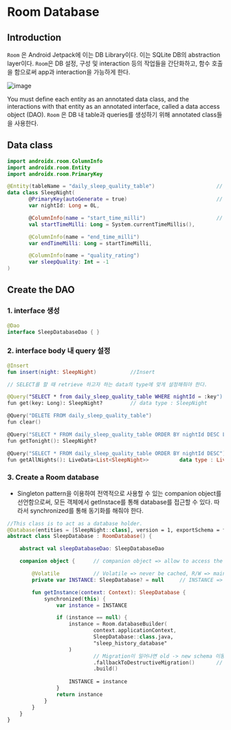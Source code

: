 # Room Database
## Introduction

```Room``` 은 Android Jetpack에 이는 DB Library이다. 이는 SQLite DB의 abstraction layer이다. ```Room```은 DB 설정, 구성 및 interaction 등의 작업들을 간단화하고, 함수 호출을 함으로써 app과 interaction을 가능하게 한다.

![image](https://user-images.githubusercontent.com/77181865/148020872-fe4be93c-ae03-4ce4-b8d1-1bb5506f568e.png)
</br>

You must define each entity as an annotated data class, and the interactions with that entity as an annotated interface, called a data access object (DAO). ```Room``` 은 DB 내 table과 queries를 생성하기 위해 annotated class들을 사용한다.

## Data class

```Kotlin
import androidx.room.ColumnInfo
import androidx.room.Entity
import androidx.room.PrimaryKey

@Entity(tableName = "daily_sleep_quality_table")                    // @Entity(tableName = "Table 이름") => 테이블 설정        
data class SleepNight(
       @PrimaryKey(autoGenerate = true)                             // @PrimaryKey(autoGenerate = true) => PK 설정, autoGenerate => Room generates the ID for each entity. This guarantess that the ID for each entity is unique
       var nightId: Long = 0L,

       @ColumnInfo(name = "start_time_milli")                       // @ColumnInfo(name = "Column 이름") => Column 설정
       val startTimeMilli: Long = System.currentTimeMillis(),

       @ColumnInfo(name = "end_time_milli")
       var endTimeMilli: Long = startTimeMilli,

       @ColumnInfo(name = "quality_rating")
       var sleepQuality: Int = -1
)
```

## Create the DAO
### 1. interface 생성

```Kotlin
@Dao
interface SleepDatabaseDao { }
```

### 2. interface body 내 query 설정

```Kotlin
@Insert
fun insert(night: SleepNight)           //Insert

// SELECT를 할 때 retrieve 하고자 하는 data의 type에 맞게 설정해줘야 한다.

@Query("SELECT * from daily_sleep_quality_table WHERE nightId = :key")
fun get(key: Long): SleepNight?         // data type : SleepNight

@Query("DELETE FROM daily_sleep_quality_table")
fun clear()

@Query("SELECT * FROM daily_sleep_quality_table ORDER BY nightId DESC LIMIT 1")
fun getTonight(): SleepNight?

@Query("SELECT * FROM daily_sleep_quality_table ORDER BY nightId DESC")
fun getAllNights(): LiveData<List<SleepNight>>          data type : LiveData<List<SleepNight>>
```

### 3. Create a Room database
- Singleton pattern을 이용하여 전역적으로 사용할 수 있는 companion object를 선언함으로써, 모든 객체에서 getInstace를 통해 database를 접근할 수 있다. 따라서 synchronized를 통해 동기화를 해줘야 한다.

```Kotlin
//This class is to act as a database holder.
@Database(entities = [SleepNight::class], version = 1, exportSchema = false)    //version => Whenever you change the schema, you'll have to increase the version number, exportSchema = false => history backup keep x
abstract class SleepDatabase : RoomDatabase() {             

    abstract val sleepDatabaseDao: SleepDatabaseDao                             

    companion object {      // companion object => allow to access the method for creating or getting the database without instantiating the class. 

        @Volatile           // Volatile => never be cached, R/W => main memory. Main memory에서 접근한다 => always up-to-date
        private var INSTANCE: SleepDatabase? = null     // INSTANCE => keep a reference to the db 

        fun getInstance(context: Context): SleepDatabase {
            synchronized(this) {
                var instance = INSTANCE

                if (instance == null) {
                    instance = Room.databaseBuilder(
                            context.applicationContext,
                            SleepDatabase::class.java,
                            "sleep_history_database"
                    )
                            // Migration이 일어나면 old -> new schema 이동 할 때 data가 손실 될 수 있으므로 이를 막기 위함.
                            .fallbackToDestructiveMigration()       // schema가 변할 때 사용하는 migration strategy.
                            .build()
                            
                    INSTANCE = instance
                }
                return instance
            }
        }
    }
}
```
